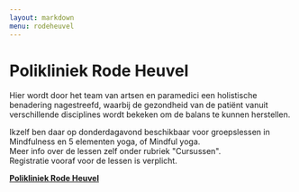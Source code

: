 ```yaml
---
layout: markdown
menu: rodeheuvel
---
```

# Polikliniek Rode Heuvel

Hier wordt door het team van artsen en paramedici een holistische benadering nagestreefd, 
waarbij de gezondheid van de patiënt vanuit verschillende disciplines wordt bekeken om de balans te kunnen herstellen.

Ikzelf ben daar op donderdagavond beschikbaar voor groepslessen in Mindfulness en 5 elementen yoga, of Mindful yoga.    
Meer info over de lessen zelf onder rubriek "Cursussen".   
Registratie vooraf voor de lessen is verplicht.   

[**Polikliniek Rode Heuvel**](https://www.polikliniek-rodeheuvel.be)   
   
   
   
